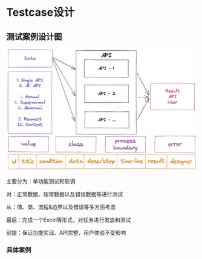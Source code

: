 # Testcase设计

## 测试案例设计图

![testcase-design](/assets/images/research-development-design/test/testcase-design.png)

主要分为：单功能测试和联调

对：正常数据、超常数据以及错误数据等进行测试

从：值、类、流程&边界以及错误等多方面考虑

最后：完成一个Excel等形式，对任务进行发放和测试

前提：保证功能实现、API完整、用户体验不受影响

### 具体案例